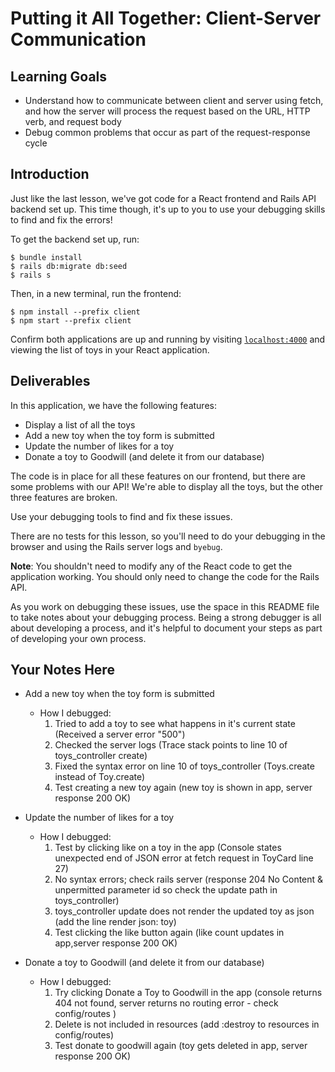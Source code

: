 # Putting it All Together: Client-Server Communication

## Learning Goals

- Understand how to communicate between client and server using fetch, and how
  the server will process the request based on the URL, HTTP verb, and request
  body
- Debug common problems that occur as part of the request-response cycle

## Introduction

Just like the last lesson, we've got code for a React frontend and Rails API
backend set up. This time though, it's up to you to use your debugging skills to
find and fix the errors!

To get the backend set up, run:

```console
$ bundle install
$ rails db:migrate db:seed
$ rails s
```

Then, in a new terminal, run the frontend:

```console
$ npm install --prefix client
$ npm start --prefix client
```

Confirm both applications are up and running by visiting
[`localhost:4000`](http://localhost:4000) and viewing the list of toys in your
React application.

## Deliverables

In this application, we have the following features:

- Display a list of all the toys
- Add a new toy when the toy form is submitted
- Update the number of likes for a toy
- Donate a toy to Goodwill (and delete it from our database)

The code is in place for all these features on our frontend, but there are some
problems with our API! We're able to display all the toys, but the other three
features are broken.

Use your debugging tools to find and fix these issues.

There are no tests for this lesson, so you'll need to do your debugging in the
browser and using the Rails server logs and `byebug`.

**Note**: You shouldn't need to modify any of the React code to get the
application working. You should only need to change the code for the Rails API.

As you work on debugging these issues, use the space in this README file to take
notes about your debugging process. Being a strong debugger is all about
developing a process, and it's helpful to document your steps as part of
developing your own process.

## Your Notes Here

- Add a new toy when the toy form is submitted

  - How I debugged:
    1. Tried to add a toy to see what happens in it's current state (Received a server error "500")
    2. Checked the server logs (Trace stack points to line 10 of toys_controller create)
    3. Fixed the syntax error on line 10 of toys_controller (Toys.create instead of Toy.create)
    4. Test creating a new toy again (new toy is shown in app, server response 200 OK)

- Update the number of likes for a toy

  - How I debugged:
    1. Test by clicking like on a toy in the app (Console states unexpected end of JSON error at fetch request in ToyCard line 27)
    2. No syntax errors; check rails server (response 204 No Content & unpermitted parameter id so check the update path in toys_controller)
    3. toys_controller update does not render the updated toy as json (add the line render json: toy)
    4. Test clicking the like button again (like count updates in app,server response 200 OK)

- Donate a toy to Goodwill (and delete it from our database)

  - How I debugged:
    1. Try clicking Donate a Toy to Goodwill in the app (console returns 404 not found, server returns no routing error - check config/routes )
    2. Delete is not included in resources (add :destroy to resources in config/routes)
    3. Test donate to goodwill again (toy gets deleted in app, server response 200 OK)
